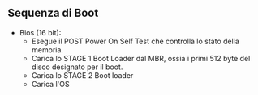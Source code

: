 ## Sequenza di Boot

- Bios (16 bit):
  - Esegue il POST Power On Self Test che controlla lo stato della memoria.
  - Carica lo STAGE 1 Boot Loader dal MBR, ossia i primi 512 byte del disco designato per il boot.
  - Carica lo STAGE 2 Boot loader
  - Carica l'OS
